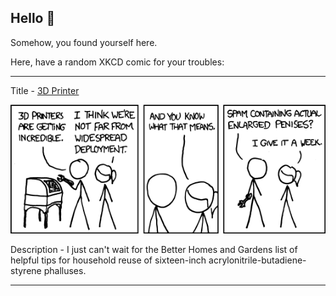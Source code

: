 ## Hello 👀

Somehow, you found yourself here.

Here, have a random XKCD comic for your troubles:

-----------------------------------

Title - [3D Printer](https://xkcd.com/924)

![3D Printer](./random_comic.png)

Description - I just can't wait for the Better Homes and Gardens list of helpful tips for household reuse of sixteen-inch acrylonitrile-butadiene-styrene phalluses.

-----------------------------------